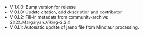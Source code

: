 - V 1.0.0: Bump version for release
- V 0.1.3: Update citation, add description and contributor
- V 0.1.2: Fill-in metadata from community-archive: 2020_Margaryan_Viking-2.2.0
- V 0.1.1: Automatic update of janno file from Minotaur processing.
